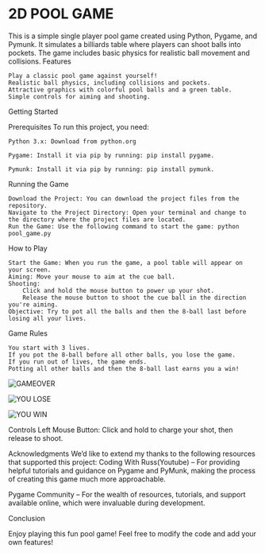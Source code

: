 # 2D POOL GAME

This is a simple single player pool game created using Python, Pygame, and Pymunk. It simulates a billiards table where players can shoot balls into pockets. The game includes basic physics for realistic ball movement and collisions.
Features

    Play a classic pool game against yourself!
    Realistic ball physics, including collisions and pockets.
    Attractive graphics with colorful pool balls and a green table.
    Simple controls for aiming and shooting.

Getting Started

Prerequisites
To run this project, you need:

    Python 3.x: Download from python.org
    
    Pygame: Install it via pip by running: pip install pygame.

    Pymunk: Install it via pip by running: pip install pymunk.

Running the Game

    Download the Project: You can download the project files from the repository.
    Navigate to the Project Directory: Open your terminal and change to the directory where the project files are located.
    Run the Game: Use the following command to start the game: python pool_game.py

How to Play

    Start the Game: When you run the game, a pool table will appear on your screen.
    Aiming: Move your mouse to aim at the cue ball.
    Shooting:
        Click and hold the mouse button to power up your shot.
        Release the mouse button to shoot the cue ball in the direction you're aiming.
    Objective: Try to pot all the balls and then the 8-ball last before losing all your lives. 

Game Rules

    You start with 3 lives.
    If you pot the 8-ball before all other balls, you lose the game.
    If you run out of lives, the game ends.
    Potting all other balls and then the 8-ball last earns you a win!
    
![GAMEOVER](https://github.com/user-attachments/assets/86abe200-4fcb-4063-8f64-8351ea59ffa5)

![YOU LOSE](https://github.com/user-attachments/assets/136d5574-7d92-4d68-b961-90d7291e2c2b)

![YOU WIN](https://github.com/user-attachments/assets/150ac50a-44e3-452d-ab29-0aaf8846dd9c)


Controls
Left Mouse Button: Click and hold to charge your shot, then release to shoot.

Acknowledgments
We’d like to extend my thanks to the following resources that  supported this project:
Coding With Russ(Youtube) – For providing helpful tutorials and guidance on Pygame and PyMunk, making the process of creating this game much more approachable.   

Pygame Community – For the wealth of resources, tutorials, and support available online, which were invaluable during development.
  
Conclusion

Enjoy playing this fun pool game! Feel free to modify the code and add your own features!
